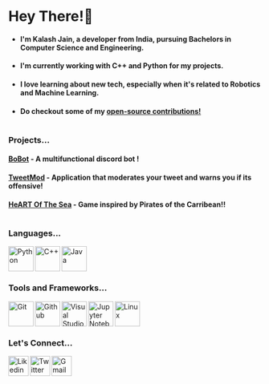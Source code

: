 # Hey There!👋

- <h4>I'm <strong>Kalash Jain</strong>, a developer from India, pursuing <strong>Bachelors in Computer Science and Engineering</strong>.</h4>
- <h4>I'm currently working with <strong>C++ and Python</strong> for my projects. </h4>
- <h4>I love learning about new tech, especially when it's related to <strong>Robotics and Machine Learning.</strong></h4>
- <h4>Do checkout some of my <a href = "https://github.com/kalashjain23/open-source-contributions">open-source contributions!</a></h4>

#

### Projects...
<h4><a href = "https://github.com/kalashjain23/BoBot">BoBot</a> - A multifunctional discord bot !</h4>
<h4><a href = "https://github.com/kalashjain23/TweetMod">TweetMod</a> - Application that moderates your tweet and warns you if its offensive!</h4>
<h4><a href = "https://github.com/kalashjain23/HeART-of-the-Sea">HeART Of The Sea</a> - Game inspired by Pirates of the Carribean!!</h4>


#

### Languages...
[<img align = "left" alt = "Python" width = "50px" src = "https://cdn-icons-png.flaticon.com/512/5968/5968350.png" />][python]
[<img align = "left" alt = "C++" width = "50px" src = "https://cdn-icons-png.flaticon.com/512/6132/6132222.png" />][cpp]
[<img align = "left" alt = "Java" width = "50px" src = "https://cdn-icons-png.flaticon.com/512/5968/5968282.png" />][java]<br><br>

[python]: https://cdn-icons-png.flaticon.com/512/5968/5968350.png
[cpp]: https://cdn-icons-png.flaticon.com/512/6132/6132222.png
[java]: https://cdn-icons-png.flaticon.com/512/5968/5968282.png

#

### Tools and Frameworks...
[<img align = "left" alt = "Git" width = "50px" src = "https://img.icons8.com/color/344/git.png" />][git]
[<img align = "left" alt = "Github" width = "50px" src = "https://cdn-icons-png.flaticon.com/512/1051/1051275.png" />][github]
[<img align = "left" alt = "Visual Studio Code" width = "50px" src = "https://img.icons8.com/color/344/visual-studio-code-2019.png" />][vscode]
[<img align = "left" alt = "Jupyter Notebook" width = "50px" src = "https://cdn.icon-icons.com/icons2/2667/PNG/512/jupyter_app_icon_161280.png" />][jupyter]
[<img align = "left" alt = "Linux" width = "50px" src = "https://img.icons8.com/color/344/linux--v1.png" />][linux]<br><br>

[git]: https://img.icons8.com/color/344/git.png
[github]: https://github.com/kalashjain23
[vscode]: https://img.icons8.com/color/344/visual-studio-code-2019.png
[linux]: https://img.icons8.com/color/344/linux--v1.png
[jupyter]: https://cdn.icon-icons.com/icons2/2667/PNG/512/jupyter_app_icon_161280.png

#

### Let's Connect...
[<img align = "left" alt = "Likedin" width = "40px" src = "https://cdn-icons-png.flaticon.com/512/174/174857.png" />][linkedin]
[<img align = "left" alt = "Twitter" width = "40px" src = "https://cdn-icons-png.flaticon.com/512/733/733579.png" />][twitter]
[<img align = "left" alt = "Gmail" width = "40px" src = "https://cdn-icons-png.flaticon.com/512/5968/5968534.png" />][gmail]<br>

[linkedin]: https://www.linkedin.com/in/kalashjain513/
[twitter]: https://twitter.com/_kalashjain_
[gmail]: mailto:kalashjain513@gmail.com
